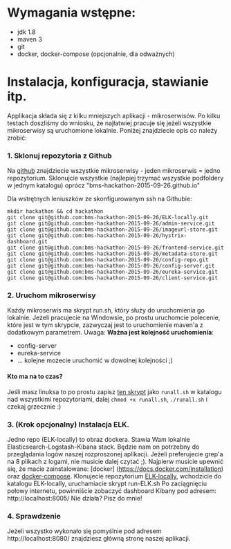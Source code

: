 # Wymagania wstępne:
* jdk 1.8
* maven 3
* git
* docker, docker-compose (opcjonalnie, dla odważnych)

# Instalacja, konfiguracja, stawianie itp.
Applikacja składa się z kilku mniejszych aplikacji - mikroserwisów. Po kilku testach doszliśmy do wniosku, że najłatwiej pracuje się jeżeli wszystkie mikroserwisy są uruchomione lokalnie.
Poniżej znajdziecie opis co należy zrobić:

### 1. Sklonuj repozytoria z Github
Na [github](https://github.com/bms-hackathon-2015-09-26) znajdziecie wszystkie mikroserwisy - jeden mikroserwis = jedno repozytorium.
Sklonujcie wszystkie (najlepiej trzymać wszystkie podfoldery w jednym katalogu) oprócz "bms-hackathon-2015-09-26.github.io"

Dla wstrętnych leniuszków ze skonfigurowanym ssh na Githubie:
```
mkdir hackathon && cd hackathon
git clone git@github.com:bms-hackathon-2015-09-26/ELK-locally.git
git clone git@github.com:bms-hackathon-2015-09-26/admin-service.git
git clone git@github.com:bms-hackathon-2015-09-26/imageurl-store.git
git clone git@github.com:bms-hackathon-2015-09-26/hystrix-dashboard.git
git clone git@github.com:bms-hackathon-2015-09-26/frontend-service.git
git clone git@github.com:bms-hackathon-2015-09-26/metadata-store.git
git clone git@github.com:bms-hackathon-2015-09-26/config-repo.git
git clone git@github.com:bms-hackathon-2015-09-26/config-server.git
git clone git@github.com:bms-hackathon-2015-09-26/eureka-service.git
git clone git@github.com:bms-hackathon-2015-09-26/client-service.git
```

### 2. Uruchom mikroserwisy
Każdy mikroserwis ma skrypt run.sh, który służy do uruchomienia go lokalnie. Jeżeli pracujecie na Windowsie, po prostu uruchomcie polecenie, które jest w tym skrypcie, zazwyczaj jest to uruchomienie maven'a z dodatkowym parametrem.
Uwaga: **Ważna jest kolejność uruchomienia**:
 * config-server
 * eureka-service
 * ... kolejne możecie uruchomić w dowolnej kolejności ;)

#### Kto ma na to czas?
Jeśli masz linuksa to po prostu zapisz [ten skrypt](http://pastebin.com/LL2Lcxkk) jako `runall.sh` w katalogu nad wszystkimi repozytoriami, dalej `chmod +x runall.sh`, `./runall.sh` i czekaj grzecznie :)

### 3. (Krok opcjonalny) Instalacja ELK.
Jedno repo (ELK-locally) to obraz dockera. Stawia Wam lokalnie Elasticsearch-Logstash-Kibana stack. Będzie nam on potrzebny do przeglądania logów naszej rozproszonej aplikacji. Jeżeli preferujecie grep'a na 8 plikach z logami, nie musicie dalej czytać ;).
Najpierw musicie upewnić się, że macie zainstalowane: [docker] (https://docs.docker.com/installation) oraz [docker-compose](https://docs.docker.com/compose/install). Klonujecie repozytorium [ELK-locally](https://github.com/bms-hackathon-2015-09-26/ELK-locally), wchodzicie do katalogu ELK-locally, uruchamiacie skrypt run-ELK.sh
Po zaciągnięciu połowy internetu, powinniście zobaczyć dashboard Kibany pod adresem: http://localhost:8005/
Nie działa? Pisz do mnie!

### 4. Sprawdzenie
Jeżeli wszystko wykonało się pomyślnie pod adresem http://localhost:8080/ znajdziesz główną stronę naszej aplikacji.
